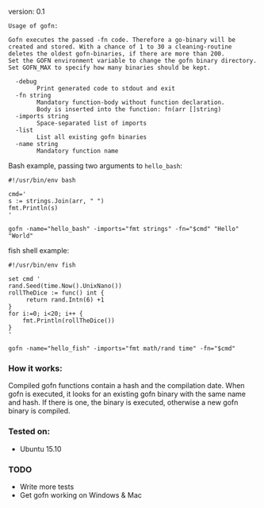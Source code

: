 version: 0.1

    Usage of gofn:

    Gofn executes the passed -fn code. Therefore a go-binary will be
    created and stored. With a chance of 1 to 30 a cleaning-routine
    deletes the oldest gofn-binaries, if there are more than 200.
    Set the GOFN environment variable to change the gofn binary directory.
    Set GOFN_MAX to specify how many binaries should be kept.

      -debug
            Print generated code to stdout and exit
      -fn string
            Mandatory function-body without function declaration.
            Body is inserted into the function: fn(arr []string)
      -imports string
            Space-separated list of imports
      -list
            List all existing gofn binaries
      -name string
            Mandatory function name

Bash example, passing two arguments to `hello_bash`:

    #!/usr/bin/env bash

    cmd='
    s := strings.Join(arr, " ")
    fmt.Println(s)
    '

    gofn -name="hello_bash" -imports="fmt strings" -fn="$cmd" "Hello" "World"

fish shell example:

    #!/usr/bin/env fish

    set cmd '
    rand.Seed(time.Now().UnixNano())
    rollTheDice := func() int {
         return rand.Intn(6) +1
    }
    for i:=0; i<20; i++ {
        fmt.Println(rollTheDice())
    }
    '

    gofn -name="hello_fish" -imports="fmt math/rand time" -fn="$cmd"

### How it works:

Compiled gofn functions contain a hash and the compilation date. When gofn is executed, it looks for an existing gofn binary with the same name and hash. If there is one, the binary is executed, otherwise a new gofn binary is compiled.

### Tested on:

* Ubuntu 15.10

### TODO

* Write more tests
* Get gofn working on Windows & Mac
